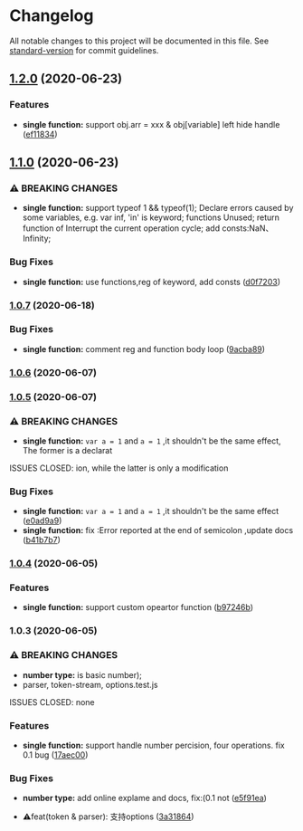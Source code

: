 # Changelog

All notable changes to this project will be documented in this file. See [standard-version](https://github.com/conventional-changelog/standard-version) for commit guidelines.

## [1.2.0](https://github.com/yzw7489757/ceval/compare/v1.1.0...v1.2.0) (2020-06-23)


### Features

* **single function:** support obj.arr = xxx & obj[variable] left hide handle ([ef11834](https://github.com/yzw7489757/ceval/commit/ef118342050192743a7313dc860381e6d8843e55))

## [1.1.0](https://github.com/yzw7489757/ceval/compare/v1.0.7...v1.1.0) (2020-06-23)


### ⚠ BREAKING CHANGES

* **single function:** support typeof 1 && typeof(1); Declare errors caused by some variables, e.g. var inf, 'in' is
keyword; functions Unused; return function of Interrupt the current operation cycle;
 add
consts:NaN、Infinity;

### Bug Fixes

* **single function:** use functions,reg of keyword, add consts ([d0f7203](https://github.com/yzw7489757/ceval/commit/d0f72032fb6d1b1e97926d6ae9c2a9449b4f16bd))

### [1.0.7](https://github.com/yzw7489757/ceval/compare/v1.0.6...v1.0.7) (2020-06-18)


### Bug Fixes

* **single function:** comment reg and function body loop ([9acba89](https://github.com/yzw7489757/ceval/commit/9acba89bd4125344d2c97892440ee20a0cd5a020))

### [1.0.6](https://github.com/yzw7489757/ceval/compare/v1.0.5...v1.0.6) (2020-06-07)

### [1.0.5](https://github.com/yzw7489757/ceval/compare/v1.0.4...v1.0.5) (2020-06-07)


### ⚠ BREAKING CHANGES

* **single function:** `var a = 1` and `a = 1` ,it shouldn't be the same effect, The former is a declarat

ISSUES CLOSED:  ion, while the latter is only a modification

### Bug Fixes

* **single function:** `var a = 1` and `a = 1` ,it shouldn't be the same effect ([e0ad9a9](https://github.com/yzw7489757/ceval/commit/e0ad9a98b468f26d33c3e3114bdc0a20cabd15a5))
* **single function:** fix :Error reported at the end of semicolon ,update docs ([b41b7b7](https://github.com/yzw7489757/ceval/commit/b41b7b781817bc3e8f4312f0fbcb699b3eed31bc))

### [1.0.4](https://github.com/yzw7489757/ceval/compare/v1.0.3...v1.0.4) (2020-06-05)


### Features

* **single function:** support custom opeartor function ([b97246b](https://github.com/yzw7489757/ceval/commit/b97246bfdcf08b61b6c5690697f49ebbef327392))

### 1.0.3 (2020-06-05)


### ⚠ BREAKING CHANGES

* **number type:** is basic number);
* parser, token-stream, options.test.js

ISSUES CLOSED:  none

### Features

* **single function:** support handle number percision, four operations. fix 0.1 bug ([17aec00](https://github.com/yzw7489757/ceval/commit/17aec009d29ddf6a8c132a56dc5eb2aa36aa5192))


### Bug Fixes

* **number type:** add online explame and docs, fix:(0.1 not ([e5f91ea](https://github.com/yzw7489757/ceval/commit/e5f91ea4bbc65a0a2bca5e3fbec7ce9976c837e5))


* ⚠️feat(token & parser): 支持options ([3a31864](https://github.com/yzw7489757/ceval/commit/3a318649c75a9f4cbac8a8f353d550407715fd3f))
